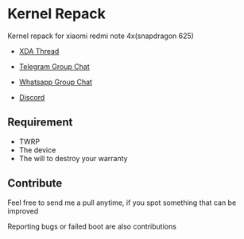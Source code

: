 # Kernel Repack
Kernel repack for xiaomi redmi note 4x(snapdragon 625)

- [XDA Thread](https://forum.xda-developers.com/redmi-note-4/xiaomi-redmi-note-4-snapdragon-roms-kernels-recoveries--other-development/repack-t3598405)

- [Telegram Group Chat](https://t.me/joinchat/AAAAAEHQRgRmzU2eCxWK8w)

- [Whatsapp Group Chat](https://chat.whatsapp.com/7morKcwxExyAcc2deOoYu0)

- [Discord](https://discord.gg/HS8Ku)

## Requirement
- TWRP
- The device
- The will to destroy your warranty

## Contribute
Feel free to send me a pull anytime, if you spot something that can be improved

Reporting bugs or failed boot are also contributions